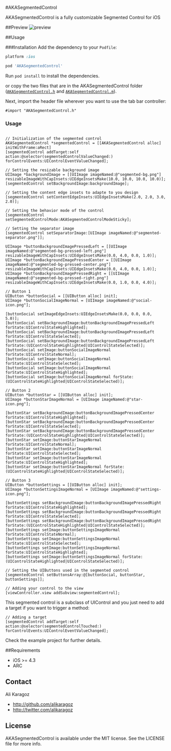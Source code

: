 #AKASegmentedControl

AKASegmentedControl is a fully customizable Segmented Control for iOS

##Preview
![preview](https://github.com/alikaragoz/AKASegmentedControl/raw/master/screenshots/akasegmentedcontrol-screenshot.png)

##Usage

###Installation
Add the dependency to your `Podfile`:

```ruby
platform :ios

pod 'AKASegmentedControl'
```
Run `pod install` to install the dependencies.

or copy the two files that are in the AKASegmentedControl folder ([`AKASegmentedControl.h`](https://github.com/alikaragoz/AKASegmentedControl/blob/master/ASegmentedControl/AKASegmentedControl.h) and [`AKASegmentedControl.m`](https://github.com/alikaragoz/AKASegmentedControl/blob/master/ASegmentedControl/AKASegmentedControl.m)).

Next, import the header file wherever you want to use the tab bar controller:

```objc
#import "AKASegmentedControl.h"
```

### Usage
```objc

// Initialization of the segmented control
AKASegmentedControl *segmentedControl = [[AKASegmentedControl alloc] initWithFrame:aRect]
[segmentedControl addTarget:self action:@selector(segmentedControlValueChanged:) forControlEvents:UIControlEventValueChanged];

// Setting the resizable background image
UIImage *backgroundImage = [[UIImage imageNamed:@"segmented-bg.png"] resizableImageWithCapInsets:UIEdgeInsetsMake(10.0, 10.0, 10.0, 10.0)];
[segmentedControl setBackgroundImage:backgroundImage];

// Setting the content edge insets to adapte to you design
[segmentedControl setContentEdgeInsets:UIEdgeInsetsMake(2.0, 2.0, 3.0, 2.0)];

// Setting the behavior mode of the control
[segmentedControl setSegmentedControlMode:AKASegmentedControlModeSticky];

// Setting the separator image
[segmentedControl setSeparatorImage:[UIImage imageNamed:@"segmented-separator.png"]];

UIImage *buttonBackgroundImagePressedLeft = [[UIImage imageNamed:@"segmented-bg-pressed-left.png"] resizableImageWithCapInsets:UIEdgeInsetsMake(0.0, 4.0, 0.0, 1.0)];
UIImage *buttonBackgroundImagePressedCenter = [[UIImage imageNamed:@"segmented-bg-pressed-center.png"] resizableImageWithCapInsets:UIEdgeInsetsMake(0.0, 4.0, 0.0, 1.0)];
UIImage *buttonBackgroundImagePressedRight = [[UIImage imageNamed:@"segmented-bg-pressed-right.png"] resizableImageWithCapInsets:UIEdgeInsetsMake(0.0, 1.0, 0.0, 4.0)];

// Button 1
UIButton *buttonSocial = [[UIButton alloc] init];
UIImage *buttonSocialImageNormal = [UIImage imageNamed:@"social-icon.png"];

[buttonSocial setImageEdgeInsets:UIEdgeInsetsMake(0.0, 0.0, 0.0, 5.0)];
[buttonSocial setBackgroundImage:buttonBackgroundImagePressedLeft forState:UIControlStateHighlighted];
[buttonSocial setBackgroundImage:buttonBackgroundImagePressedLeft forState:UIControlStateSelected];
[buttonSocial setBackgroundImage:buttonBackgroundImagePressedLeft forState:(UIControlStateHighlighted|UIControlStateSelected)];
[buttonSocial setImage:buttonSocialImageNormal forState:UIControlStateNormal];
[buttonSocial setImage:buttonSocialImageNormal forState:UIControlStateSelected];
[buttonSocial setImage:buttonSocialImageNormal forState:UIControlStateHighlighted];
[buttonSocial setImage:buttonSocialImageNormal forState:(UIControlStateHighlighted|UIControlStateSelected)];
    
// Button 2
UIButton *buttonStar = [[UIButton alloc] init];
UIImage *buttonStarImageNormal = [UIImage imageNamed:@"star-icon.png"];
    
[buttonStar setBackgroundImage:buttonBackgroundImagePressedCenter forState:UIControlStateHighlighted];
[buttonStar setBackgroundImage:buttonBackgroundImagePressedCenter forState:UIControlStateSelected];
[buttonStar setBackgroundImage:buttonBackgroundImagePressedCenter forState:(UIControlStateHighlighted|UIControlStateSelected)];
[buttonStar setImage:buttonStarImageNormal forState:UIControlStateNormal];
[buttonStar setImage:buttonStarImageNormal forState:UIControlStateSelected];
[buttonStar setImage:buttonStarImageNormal forState:UIControlStateHighlighted];
[buttonStar setImage:buttonStarImageNormal forState:(UIControlStateHighlighted|UIControlStateSelected)];
    
// Button 3
UIButton *buttonSettings = [[UIButton alloc] init];
UIImage *buttonSettingsImageNormal = [UIImage imageNamed:@"settings-icon.png"];
    
[buttonSettings setBackgroundImage:buttonBackgroundImagePressedRight forState:UIControlStateHighlighted];
[buttonSettings setBackgroundImage:buttonBackgroundImagePressedRight forState:UIControlStateSelected];
[buttonSettings setBackgroundImage:buttonBackgroundImagePressedRight forState:(UIControlStateHighlighted|UIControlStateSelected)];
[buttonSettings setImage:buttonSettingsImageNormal forState:UIControlStateNormal];
[buttonSettings setImage:buttonSettingsImageNormal forState:UIControlStateSelected];
[buttonSettings setImage:buttonSettingsImageNormal forState:UIControlStateHighlighted];
[buttonSettings setImage:buttonSettingsImageNormal forState:(UIControlStateHighlighted|UIControlStateSelected)];
    
// Setting the UIButtons used in the segmented control
[segmentedControl setButtonsArray:@[buttonSocial, buttonStar, buttonSettings]];

// Adding your control to the view
[viewController.view addSubview:segmentedControl];
```
This segmented control is a subclass of UIControl and you just need to add a target if you want to trigger a method:
```objc
// Adding a target
[segmentedControl addTarget:self action:@selector(segmentedControlTouched:) forControlEvents:UIControlEventValueChanged];
```

Check the example project for further details.

##Requirements
- iOS >= 4.3
- ARC

## Contact

Ali Karagoz

- http://github.com/alikaragoz
- http://twitter.com/alikaragoz

## License

AKASegmentedControl is available under the MIT license. See the LICENSE file for more info.
